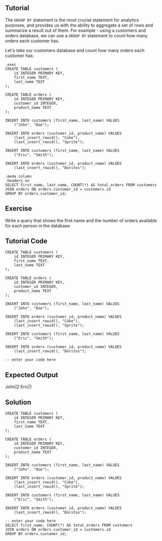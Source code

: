 Tutorial
--------

The `GROUP BY` statement is the most crucial statement for analytics purposes, and provides us with the ability to aggregate a set of rows and
summarize a result out of them. For example - using a customers and orders database, we can use a `GROUP BY` statement to count how many
orders each customer has.

Let's take our customers database and count how many orders each customer has:

    .exec
    CREATE TABLE customers (
        id INTEGER PRIMARY KEY,
        first_name TEXT,
        last_name TEXT
    );

    CREATE TABLE orders (
        id INTEGER PRIMARY KEY,
        customer_id INTEGER,
        product_name TEXT
    );

    INSERT INTO customers (first_name, last_name) VALUES
        ("John", "Doe");

    INSERT INTO orders (customer_id, product_name) VALUES
        (last_insert_rowid(), "Coke"),
        (last_insert_rowid(), "Sprite");

    INSERT INTO customers (first_name, last_name) VALUES
        ("Eric", "Smith");

    INSERT INTO orders (customer_id, product_name) VALUES
        (last_insert_rowid(), "Doritos");

    .mode column
    .headers on
    SELECT first_name, last_name, COUNT(*) AS total_orders FROM customers
    JOIN orders ON orders.customer_id = customers.id
    GROUP BY orders.customer_id;


Exercise
--------

Write a query that shows the first name and the number of orders available for each person in the database.

Tutorial Code
-------------
    CREATE TABLE customers (
        id INTEGER PRIMARY KEY,
        first_name TEXT,
        last_name TEXT
    );

    CREATE TABLE orders (
        id INTEGER PRIMARY KEY,
        customer_id INTEGER,
        product_name TEXT
    );

    INSERT INTO customers (first_name, last_name) VALUES
        ("John", "Doe");

    INSERT INTO orders (customer_id, product_name) VALUES
        (last_insert_rowid(), "Coke"),
        (last_insert_rowid(), "Sprite");

    INSERT INTO customers (first_name, last_name) VALUES
        ("Eric", "Smith");

    INSERT INTO orders (customer_id, product_name) VALUES
        (last_insert_rowid(), "Doritos");

    -- enter your code here



Expected Output
---------------
John|2
Eric|1

Solution
--------
    CREATE TABLE customers (
        id INTEGER PRIMARY KEY,
        first_name TEXT,
        last_name TEXT
    );

    CREATE TABLE orders (
        id INTEGER PRIMARY KEY,
        customer_id INTEGER,
        product_name TEXT
    );

    INSERT INTO customers (first_name, last_name) VALUES
        ("John", "Doe");

    INSERT INTO orders (customer_id, product_name) VALUES
        (last_insert_rowid(), "Coke"),
        (last_insert_rowid(), "Sprite");

    INSERT INTO customers (first_name, last_name) VALUES
        ("Eric", "Smith");

    INSERT INTO orders (customer_id, product_name) VALUES
        (last_insert_rowid(), "Doritos");

    -- enter your code here
    SELECT first_name, COUNT(*) AS total_orders FROM customers
    JOIN orders ON orders.customer_id = customers.id
    GROUP BY orders.customer_id;
